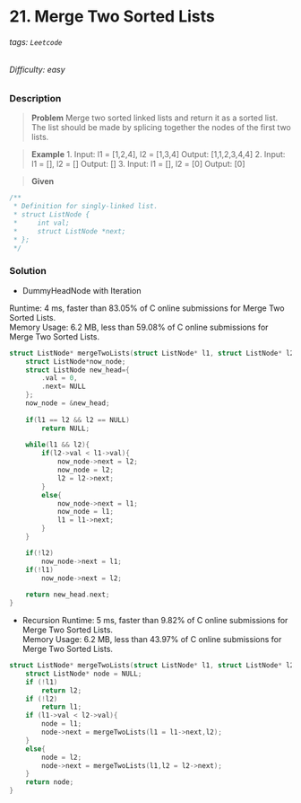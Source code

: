 # 21. Merge Two Sorted Lists
###### tags: `Leetcode`
###### Difficulty: easy
### Description

>**Problem**
>Merge two sorted linked lists and return it as a sorted list.   
>The list should be made by splicing together the nodes of the first two lists.

>**Example**
>1.
>Input: l1 = [1,2,4], l2 = [1,3,4]
Output: [1,1,2,3,4,4]
>2.
>Input: l1 = [], l2 = []
Output: []
>3.
>Input: l1 = [], l2 = [0]
Output: [0]

>**Given**
```c
/**
 * Definition for singly-linked list.
 * struct ListNode {
 *     int val;
 *     struct ListNode *next;
 * };
 */
```


### Solution 
* DummyHeadNode with Iteration

Runtime: 4 ms, faster than 83.05% of C online submissions for Merge Two Sorted Lists.  
Memory Usage: 6.2 MB, less than 59.08% of C online submissions for Merge Two Sorted Lists.

```c
struct ListNode* mergeTwoLists(struct ListNode* l1, struct ListNode* l2){
    struct ListNode*now_node;  
    struct ListNode new_head={
        .val = 0,
        .next= NULL
    };
    now_node = &new_head;
     
    if(l1 == l2 && l2 == NULL)
        return NULL;
   
    while(l1 && l2){
        if(l2->val < l1->val){
            now_node->next = l2;
            now_node = l2;
            l2 = l2->next; 
        }
        else{
            now_node->next = l1;
            now_node = l1;
            l1 = l1->next;
        }     
    }

    if(!l2)
        now_node->next = l1;   
    if(!l1)
        now_node->next = l2;
    
    return new_head.next;          
}
```

*  Recursion
Runtime: 5 ms, faster than 9.82% of C online submissions for Merge Two Sorted Lists.  
Memory Usage: 6.2 MB, less than 43.97% of C online submissions for Merge Two Sorted Lists.

```c
struct ListNode* mergeTwoLists(struct ListNode* l1, struct ListNode* l2){
    struct ListNode* node = NULL;
    if (!l1)
        return l2;
    if (!l2)
        return l1;
    if (l1->val < l2->val){
        node = l1;
        node->next = mergeTwoLists(l1 = l1->next,l2);
    }
    else{
        node = l2;
        node->next = mergeTwoLists(l1,l2 = l2->next);
    }   
    return node;
}
```
